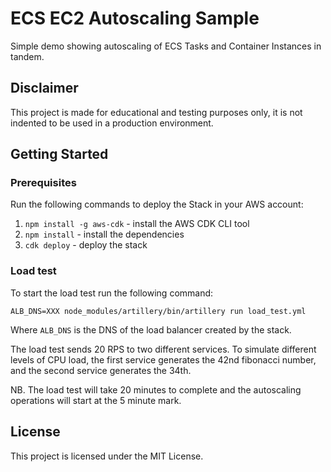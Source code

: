 # ECS EC2 Autoscaling Sample

Simple demo showing autoscaling of ECS Tasks and Container Instances in tandem.

## Disclaimer

This project is made for educational and testing purposes only, it is not indented to be used in a production environment.

## Getting Started

### Prerequisites

Run the following commands to deploy the Stack in your AWS account:
1. `npm install -g aws-cdk` - install the AWS CDK CLI tool
2. `npm install` - install the dependencies
3. `cdk deploy` - deploy the stack

### Load test
To start the load test run the following command:
 ```
 ALB_DNS=XXX node_modules/artillery/bin/artillery run load_test.yml
```
Where `ALB_DNS` is the DNS of the load balancer created by the stack.

The load test sends 20 RPS to two different services. To simulate different levels of CPU load, the first service generates the 42nd fibonacci number, and the second service generates the 34th.

NB. The load test will take 20 minutes to complete and the autoscaling operations will start at the 5 minute mark.

## License

This project is licensed under the MIT License.

